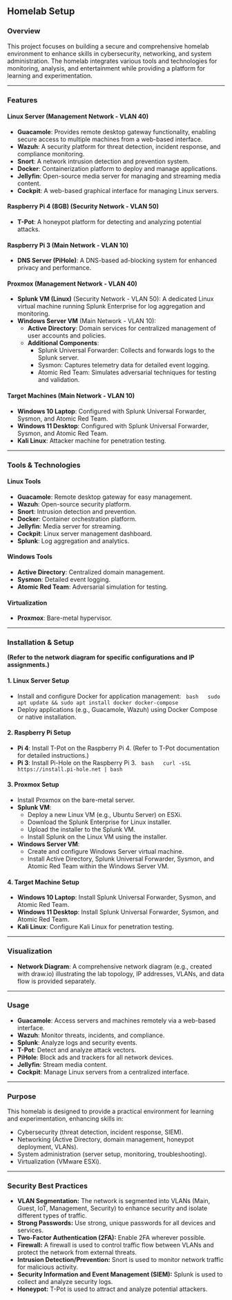 ## Homelab Setup

### Overview

This project focuses on building a secure and comprehensive homelab environment to enhance skills in cybersecurity, networking, and system administration. The homelab integrates various tools and technologies for monitoring, analysis, and entertainment while providing a platform for learning and experimentation.

---

### Features

#### Linux Server (Management Network - VLAN 40)

* **Guacamole**: Provides remote desktop gateway functionality, enabling secure access to multiple machines from a web-based interface.
* **Wazuh**: A security platform for threat detection, incident response, and compliance monitoring.
* **Snort**: A network intrusion detection and prevention system.
* **Docker**: Containerization platform to deploy and manage applications.
* **Jellyfin**: Open-source media server for managing and streaming media content.
* **Cockpit**: A web-based graphical interface for managing Linux servers.

#### Raspberry Pi 4 (8GB) (Security Network - VLAN 50)

* **T-Pot**: A honeypot platform for detecting and analyzing potential attacks.

#### Raspberry Pi 3 (Main Network - VLAN 10)

* **DNS Server (PiHole)**: A DNS-based ad-blocking system for enhanced privacy and performance.

#### Proxmox (Management Network - VLAN 40)

* **Splunk VM (Linux)** (Security Network - VLAN 50): A dedicated Linux virtual machine running Splunk Enterprise for log aggregation and monitoring.
* **Windows Server VM** (Main Network - VLAN 10): 
    * **Active Directory**: Domain services for centralized management of user accounts and policies.
    * **Additional Components**:
        * Splunk Universal Forwarder: Collects and forwards logs to the Splunk server.
        * Sysmon: Captures telemetry data for detailed event logging.
        * Atomic Red Team: Simulates adversarial techniques for testing and validation.

#### Target Machines (Main Network - VLAN 10)

* **Windows 10 Laptop**: Configured with Splunk Universal Forwarder, Sysmon, and Atomic Red Team.
* **Windows 11 Desktop**: Configured with Splunk Universal Forwarder, Sysmon, and Atomic Red Team.
* **Kali Linux**: Attacker machine for penetration testing.


---

### Tools & Technologies

#### Linux Tools

* **Guacamole**: Remote desktop gateway for easy management.
* **Wazuh**: Open-source security platform.
* **Snort**: Intrusion detection and prevention.
* **Docker**: Container orchestration platform.
* **Jellyfin**: Media server for streaming.
* **Cockpit**: Linux server management dashboard.
* **Splunk**: Log aggregation and analytics. 

#### Windows Tools

* **Active Directory**: Centralized domain management.
* **Sysmon**: Detailed event logging.
* **Atomic Red Team**: Adversarial simulation for testing.

#### Virtualization

* **Proxmox**: Bare-metal hypervisor. 

---

### Installation & Setup

**(Refer to the network diagram for specific configurations and IP assignments.)**

#### 1. Linux Server Setup

* Install and configure Docker for application management:
  ```bash
  sudo apt update && sudo apt install docker docker-compose
  ```
* Deploy applications (e.g., Guacamole, Wazuh) using Docker Compose or native installation.

#### 2. Raspberry Pi Setup

* **Pi 4**: Install T-Pot on the Raspberry Pi 4. (Refer to T-Pot documentation for detailed instructions.)
* **Pi 3**: Install Pi-Hole on the Raspberry Pi 3. 
  ```bash
  curl -sSL https://install.pi-hole.net | bash
  ```

#### 3. Proxmox Setup

* Install Proxmox on the bare-metal server.
* **Splunk VM**:
    * Deploy a new Linux VM (e.g., Ubuntu Server) on ESXi.
    * Download the Splunk Enterprise for Linux installer.
    * Upload the installer to the Splunk VM.
    * Install Splunk on the Linux VM using the installer.
* **Windows Server VM**:
    * Create and configure Windows Server virtual machine.
    * Install Active Directory, Splunk Universal Forwarder, Sysmon, and Atomic Red Team within the Windows Server VM.

#### 4. Target Machine Setup

* **Windows 10 Laptop**: Install Splunk Universal Forwarder, Sysmon, and Atomic Red Team.
* **Windows 11 Desktop**: Install Splunk Universal Forwarder, Sysmon, and Atomic Red Team.
* **Kali Linux**: Configure Kali Linux for penetration testing.

---

### Visualization

* **Network Diagram**: A comprehensive network diagram (e.g., created with draw.io) illustrating the lab topology, IP addresses, VLANs, and data flow is provided separately.

---

### Usage

* **Guacamole**: Access servers and machines remotely via a web-based interface.
* **Wazuh**: Monitor threats, incidents, and compliance.
* **Splunk**: Analyze logs and security events.
* **T-Pot**: Detect and analyze attack vectors.
* **PiHole**: Block ads and trackers for all network devices.
* **Jellyfin**: Stream media content.
* **Cockpit**: Manage Linux servers from a centralized interface.

---

### Purpose

This homelab is designed to provide a practical environment for learning and experimentation, enhancing skills in:

* Cybersecurity (threat detection, incident response, SIEM).
* Networking (Active Directory, domain management, honeypot deployment, VLANs).
* System administration (server setup, monitoring, troubleshooting).
* Virtualization (VMware ESXi).

---

### Security Best Practices

* **VLAN Segmentation:** The network is segmented into VLANs (Main, Guest, IoT, Management, Security) to enhance security and isolate different types of traffic.
* **Strong Passwords:**  Use strong, unique passwords for all devices and services.
* **Two-Factor Authentication (2FA):** Enable 2FA wherever possible.
* **Firewall:**  A firewall is used to control traffic flow between VLANs and protect the network from external threats.
* **Intrusion Detection/Prevention:** Snort is used to monitor network traffic for malicious activity.
* **Security Information and Event Management (SIEM):** Splunk is used to collect and analyze security logs.
* **Honeypot:** T-Pot is used to attract and analyze potential attackers.
